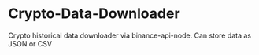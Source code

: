 # Crypto-Data-Downloader
Crypto historical data downloader via binance-api-node. Can store data as JSON or CSV
